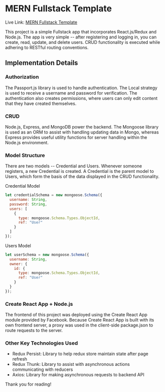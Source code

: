 # MERN Fullstack Template

Live Link: [MERN Fullstack Template](https://mern-express-associations.herokuapp.com/users)

This project is a simple Fullstack app that incorporates React.js/Redux and Node.js.
The app is very simple -- after registering and logging in, you can create, read, update,
and delete users. CRUD functionality is executed while adhering to RESTful routing conventions.

## Implementation Details

### Authorization

The Passport.js library is used to handle authentication. The Local strategy
is used to receive a username and password for verification. The authentication
also creates permissions, where users can only edit content that they have created
themselves.

### CRUD

Node.js, Express, and MongoDB power the backend. The Mongoose library is used
as an ORM to assist with handling updating data in Mongo, whereas Express provides useful
utility functions for server handling within the Node.js environment.

### Model Structure

There are two models -- Credential and Users. Whenever someone registers, a new
Credential is created. A Credential is the parent model to Users, which form the basis
of the data displayed in the CRUD functionality.

Credential Model
```javascript
let credentialSchema = new mongoose.Schema({
  username: String,
  password: String,
  users: [
    {
      type: mongoose.Schema.Types.ObjectId,
      ref: "User"
    }
  ]
});
```

Users Model
```javascript
let userSchema = new mongoose.Schema({
  username: String,
  owner: {
    id: {
      type: mongoose.Schema.Types.ObjectId,
      ref: "User"
    }
  }
});
```

### Create React App + Node.js

The frontend of this project was deployed using the Create React App module provided
by Facebook. Because Create React App is built with its own frontend server, a proxy was used
in the client-side package.json to route requests to the server.

### Other Key Technologies Used

- Redux Persist: Library to help redux store maintain state after page refresh
- Redux Thunk: Library to assist with asynchronous actions communicating with reducers
- Axios: Library for making asynchronous requests to backend API

Thank you for reading!
